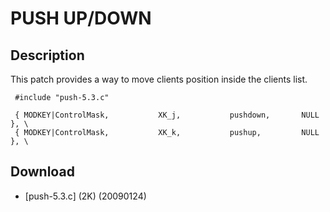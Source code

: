 # PUSH UP/DOWN

## Description

This patch provides a way to move clients position inside the clients list.

     #include "push-5.3.c"

     { MODKEY|ControlMask,           XK_j,           pushdown,       NULL }, \
     { MODKEY|ControlMask,           XK_k,           pushup,         NULL }, \

## Download

  * [push-5.3.c] (2K) (20090124)

